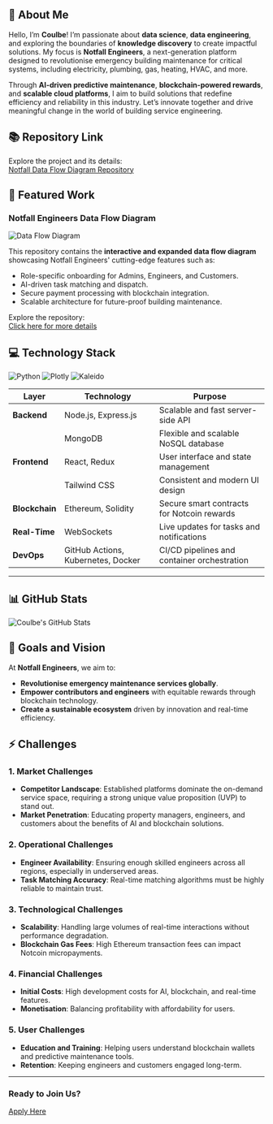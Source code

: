 ## **💫 About Me**

Hello, I’m **Coulbe**! I’m passionate about **data science**, **data engineering**, and exploring the boundaries of **knowledge discovery** to create impactful solutions. My focus is **Notfall Engineers**, a next-generation platform designed to revolutionise emergency building maintenance for critical systems, including electricity, plumbing, gas, heating, HVAC, and more. 

Through **AI-driven predictive maintenance**, **blockchain-powered rewards**, and **scalable cloud platforms**, I aim to build solutions that redefine efficiency and reliability in this industry. Let’s innovate together and drive meaningful change in the world of building service engineering.



## **📚 Repository Link**

Explore the project and its details:  
[Notfall Data Flow Diagram Repository](https://github.com/Coulbe/notfall-data-flow-diagram/blob/main/README.md)



## **🚀 Featured Work**

### **Notfall Engineers Data Flow Diagram**
![Data Flow Diagram](https://github.com/Coulbe/notfall-data-flow-diagram/blob/main/expanded_data_flow_with_onboarding.png?raw=true)

This repository contains the **interactive and expanded data flow diagram** showcasing Notfall Engineers' cutting-edge features such as:
- Role-specific onboarding for Admins, Engineers, and Customers.
- AI-driven task matching and dispatch.
- Secure payment processing with blockchain integration.
- Scalable architecture for future-proof building maintenance.

Explore the repository:  
[Click here for more details](https://github.com/Coulbe/notfall-data-flow-diagram/blob/main/README.md)



## **💻 Technology Stack**

![Python](https://img.shields.io/badge/Python-3.x-blue)
![Plotly](https://img.shields.io/badge/Plotly-Interactive%20Diagrams-orange)
![Kaleido](https://img.shields.io/badge/Kaleido-Image%20Export-brightgreen)

| **Layer**       | **Technology**                         | **Purpose**                               |
|------------------|---------------------------------------|-------------------------------------------|
| **Backend**      | Node.js, Express.js                  | Scalable and fast server-side API         |
|                  | MongoDB                              | Flexible and scalable NoSQL database      |
| **Frontend**     | React, Redux                         | User interface and state management       |
|                  | Tailwind CSS                         | Consistent and modern UI design           |
| **Blockchain**   | Ethereum, Solidity                   | Secure smart contracts for Notcoin rewards |
| **Real-Time**    | WebSockets                           | Live updates for tasks and notifications  |
| **DevOps**       | GitHub Actions, Kubernetes, Docker   | CI/CD pipelines and container orchestration |

---

## **📊 GitHub Stats**

![Coulbe's GitHub Stats](https://github-readme-stats.vercel.app/api?username=Coulbe&show_icons=true&theme=radical)



## **🎯 Goals and Vision**

At **Notfall Engineers**, we aim to:
- **Revolutionise emergency maintenance services globally**.
- **Empower contributors and engineers** with equitable rewards through blockchain technology.
- **Create a sustainable ecosystem** driven by innovation and real-time efficiency.



## **⚡ Challenges**

### **1. Market Challenges**
- **Competitor Landscape**: Established platforms dominate the on-demand service space, requiring a strong unique value proposition (UVP) to stand out.
- **Market Penetration**: Educating property managers, engineers, and customers about the benefits of AI and blockchain solutions.

### **2. Operational Challenges**
- **Engineer Availability**: Ensuring enough skilled engineers across all regions, especially in underserved areas.
- **Task Matching Accuracy**: Real-time matching algorithms must be highly reliable to maintain trust.

### **3. Technological Challenges**
- **Scalability**: Handling large volumes of real-time interactions without performance degradation.
- **Blockchain Gas Fees**: High Ethereum transaction fees can impact Notcoin micropayments.

### **4. Financial Challenges**
- **Initial Costs**: High development costs for AI, blockchain, and real-time features.
- **Monetisation**: Balancing profitability with affordability for users.

### **5. User Challenges**
- **Education and Training**: Helping users understand blockchain wallets and predictive maintenance tools.
- **Retention**: Keeping engineers and customers engaged long-term.

---

### **Ready to Join Us?**
[Apply Here](https://github.com/Coulbe/notfall-data-flow-diagram)
```
